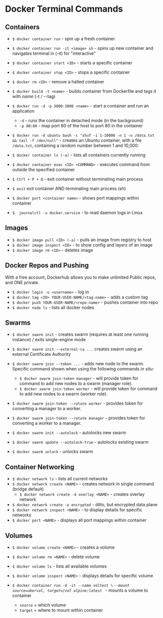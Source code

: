 # Docker Terminal Commands


## Containers
- `$ docker container run` - spin up a fresh container
- `$ docker container run -it <image> sh` - spins up new container and navigates terminal in (-it) for "interactive"
- `$ docker container start <ID>` - starts a specific container
- `$ docker container stop <ID>` - stops a specific container
- `$ docker rm <ID>` - remove a halted container
- `$ docker build -t <name>` - builds container from Dockerfile and tags it with _name_ (-t / --tag)
- `$ docker run -d -p 3000:3000 <name>` - start a container and run an application
  - `-d` - runs the container in detached mode (in the background)
  - `-p 80:80` - map port 80 of the host to port 80 in the container


- `$ docker run -d ubuntu bash -c "shuf -i 1-10000 -n 1 -o /data.txt && tail -f /dev/null"` - creates an Ubuntu container, with a file `/data.txt`, containing a random number between 1 and 10,000:


- `$ docker container ls (-a)` - lists all containers currently running
- `$ docker container exec <ID> <COMMAND>` - executes command from outside the specified container


- `$ Ctrl + P + Q` - exit container without terminating main process
- `$ exit` exit container AND terminating main process (sh)


- `$ docker port <container name>` - shows port mappings within container


- `$  journalctl -u docker.service` - to read daemon logs in Linux


## Images
- `$ docker image pull <ID> (-a)` - pulls an image from registry to host
- `$ docker image inspect <ID>` - to show config and layers of an image
- `$ docker image rm <ID>` - deletes image


## Docker Repos and Pushing
With a free account, Dockerhub allows you to make unlimited Public repos, and ONE private.
- `$ docker login -u <username>` - log in
- `$ docker tag <ID> YOUR-USER-NAME/<tag-name>` - adds a custom tag
- `$ docker push YOUR-USER-NAME/<repo-name>` - pushes container into repo
- `$ docker node ls` - lists all docker nodes


## Swarms
- `$ docker swarm init` - creates swarm (requires at least one running instance) / exits single-engine mode
- `$ docker swarm init --external-ca ...` creates swarm using an external Certificate Authority


- `$ docker swarm join --token ...` - adds new node to the swarm. Specific command shown when using the following commands _in situ_:
  - `$ docker swarm join-token manager` - will provide token for command to add new nodes to a swarm (manager role).
  - `$ docker swarm join-token worker` - will provide token for command to add new nodes to a swarm (worker role).
- `$ docker swarm join-token --rotate worker` - provides token for converting a manager to a worker.
- `$ docker swarm join-token --rotate manager` - provides token for converting a worker to a manager.


- `$ docker swarm init --autolock` - autolocks new swarm
- `$ docker swarm update --autolock-true` - autolocks existing swarm
- `$ docker swarm unlock` - unlocks swarm


## Container Networking
- `$ docker network ls` - lists all current networks
- `$ docker network create <NAME>` - creates network in single command (bridge default)
  - `$ docker network create -d overlay <NAME>` - creates overlay network
- `$ docker network create -o encrypted` - ditto, but encrypted data plane
- `$ docker network inspect <NAME>` - to display details for specific networks
- `$ docker port <NAME>` - displays all port mappings within container


## Volumes
- `$ docker volume create <NAME>` - creates a volume
- `$ docker volume rm <NAME>` - delete volume
- `$ docker volume ls` - lists all available volumes
- `$ docker volume inspect <NAME>` - displays details for specific volume


- `$ docker container run -d -it --name voltest \` _`--mount source=ubervol, target=/vol alpine:latest `_ - mounts a volume to container
  - `source` = which volume
  - `target` = where to mount within container
